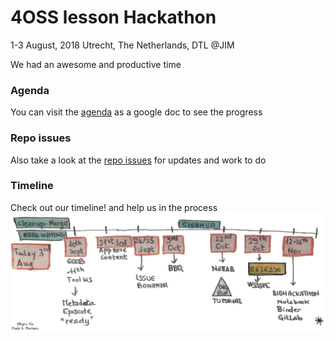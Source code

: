 # 4OSS lesson Hackathon 

1-3 August, 2018
Utrecht, The Netherlands, DTL @JIM

We had an awesome and productive time

### Agenda

You can visit the [agenda](https://docs.google.com/document/d/1kOKgKGh4e5xEVjiYK2tC6p4D0iceq8VNn-CsWd8Mwes/edit#) as a google doc to see the progress 

### Repo issues

Also take a look at the [repo issues](https://github.com/SoftDev4Research/4OSS-lesson/issues) for updates and work to do

### Timeline

Check out our timeline! and help us in the process
![4OSS](https://raw.githubusercontent.com/SoftDev4Research/4OSS-lesson/gh-pages/fig/4OSSTimeline.png)
